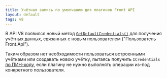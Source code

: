 ```yaml
---
title: Учётная запись по умолчанию для плагинов Front API
layout: default
tags: v8
---
```


В API V8 появился новый метод
[`GetDefaultCredentials()`](https://iiko.github.io/front.api.sdk/v8/html/M_Resto_Front_Api_IOperationService_GetDefaultCredentials.htm)
для получения учётных данных, связанных с новым пользователем ("Пользователь Front.Api").

Таким образом нет необходимости пользоваться встроенными учётками или создавать новою учётку, пытаясь получить `ICredentials`
[по ПИН-коду](https://iiko.github.io/front.api.sdk/v8/html/M_Resto_Front_Api_IOperationService_AuthenticateByPin.htm),
если плагину не нужно выполнять операции из-под конкретного пользователя.
